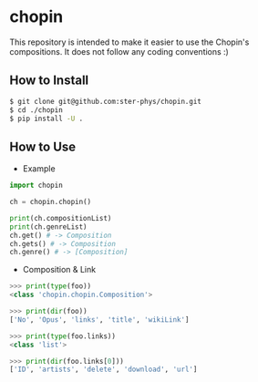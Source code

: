 # chopin
This repository is intended to make it easier to use the Chopin's compositions.
It does not follow any coding conventions :)

## How to Install
```sh
$ git clone git@github.com:ster-phys/chopin.git
$ cd ./chopin
$ pip install -U .
```

## How to Use
- Example
```python
import chopin

ch = chopin.chopin()

print(ch.compositionList)
print(ch.genreList)
ch.get() # -> Composition
ch.gets() # -> Composition
ch.genre() # -> [Composition]
```

- Composition & Link
```python
>>> print(type(foo))
<class 'chopin.chopin.Composition'>

>>> print(dir(foo))
['No', 'Opus', 'links', 'title', 'wikiLink']

>>> print(type(foo.links))
<class 'list'>

>>> print(dir(foo.links[0]))
['ID', 'artists', 'delete', 'download', 'url']
```
